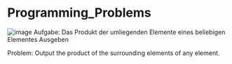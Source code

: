 # Programming_Problems

![image](https://github.com/AWTOMAT187/Programming_Problems/assets/142541947/527c1733-487d-4cfd-a72a-0f7f5a754ee6)
Aufgabe: Das Produkt der umliegenden Elemente eines beliebigen Elementes Ausgeben 

Problem: Output the product of the surrounding elements of any element. 
